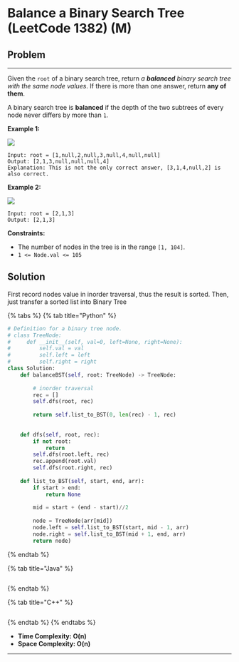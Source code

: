 # Balance a Binary Search Tree (LeetCode 1382) (M)

## Problem

****

Given the `root` of a binary search tree, return _a **balanced** binary search tree with the same node values_. If there is more than one answer, return **any of them**.

A binary search tree is **balanced** if the depth of the two subtrees of every node never differs by more than `1`.

&#x20;

**Example 1:**

![](https://assets.leetcode.com/uploads/2021/08/10/balance1-tree.jpg)

```
Input: root = [1,null,2,null,3,null,4,null,null]
Output: [2,1,3,null,null,null,4]
Explanation: This is not the only correct answer, [3,1,4,null,2] is also correct.
```

**Example 2:**

![](https://assets.leetcode.com/uploads/2021/08/10/balanced2-tree.jpg)

```
Input: root = [2,1,3]
Output: [2,1,3]
```

&#x20;

**Constraints:**

* The number of nodes in the tree is in the range `[1, 104]`.
* `1 <= Node.val <= 105`



## Solution&#x20;

First record nodes value in inorder traversal, thus the result is sorted. Then, just transfer a sorted list into Binary Tree

{% tabs %}
{% tab title="Python" %}
```python
# Definition for a binary tree node.
# class TreeNode:
#     def __init__(self, val=0, left=None, right=None):
#         self.val = val
#         self.left = left
#         self.right = right
class Solution:
    def balanceBST(self, root: TreeNode) -> TreeNode:
        
        # inorder traversal
        rec = []
        self.dfs(root, rec)
        
        return self.list_to_BST(0, len(rec) - 1, rec)
    
    
    def dfs(self, root, rec):
        if not root:
            return 
        self.dfs(root.left, rec)
        rec.append(root.val)
        self.dfs(root.right, rec)
    
    def list_to_BST(self, start, end, arr):
        if start > end:
            return None
        
        mid = start + (end - start)//2
        
        node = TreeNode(arr[mid])
        node.left = self.list_to_BST(start, mid - 1, arr)
        node.right = self.list_to_BST(mid + 1, end, arr)
        return node)
```
{% endtab %}

{% tab title="Java" %}
```java
```
{% endtab %}

{% tab title="C++" %}
```cpp
```
{% endtab %}
{% endtabs %}

* **Time Complexity: O(n)**
* **Space Complexity: O(n)**

****
